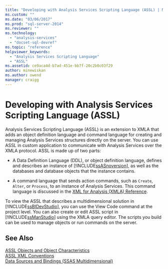```yaml
---
title: "Developing with Analysis Services Scripting Language (ASSL) | Microsoft Docs"
ms.custom: ""
ms.date: "03/06/2017"
ms.prod: "sql-server-2014"
ms.reviewer: ""
ms.technology: 
  - "analysis-services"
  - "docset-sql-devref"
ms.topic: "reference"
helpviewer_keywords: 
  - "Analysis Services Scripting Language"
  - "ASSL"
ms.assetid: ce9aca4d-b7ad-451e-bb7f-20c2b0c03f29
author: minewiskan
ms.author: owend
manager: craigg
---
```

# Developing with Analysis Services Scripting Language (ASSL)
  Analysis Services Scripting Language (ASSL) is an extension to XMLA that adds an object definition language and command language for creating and managing Analysis Services structures directly on the server. You can use ASSL in custom application to communicate with Analysis Services over the XMLA protocol. ASSL is made up of two parts:  
  
-   A Data Definition Language (DDL), or object definition language, defines and describes an instance of [!INCLUDE[ssASnoversion](../../../includes/ssasnoversion-md.md)], as well as the databases and database objects that the instance contains.  
  
-   A command language that sends action commands, such as `Create`, `Alter`, or `Process`, to an instance of Analysis Services. This command language is discussed in the [XML for Analysis  &#40;XMLA&#41; Reference](../../xmla/xml-for-analysis-xmla-reference.md).  
  
 To view the ASSL that describes a multidimensional solution in [!INCLUDE[ssBIDevStudio](../../../includes/ssbidevstudio-md.md)], you can use the View Code command at the project level. You can also create or edit ASSL script in [!INCLUDE[ssManStudio](../../../includes/ssmanstudio-md.md)] using the XMLA query editor. The scripts you build can be used to manage objects or run commands on the server.  
  
## See Also  
 [ASSL Objects and Object Characteristics](assl-objects-and-object-characteristics.md)   
 [ASSL XML Conventions](assl-xml-conventions.md)   
 [Data Sources and Bindings &#40;SSAS Multidimensional&#41;](../data-sources-and-bindings-ssas-multidimensional.md)  
  
  
